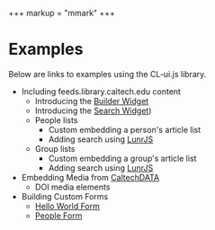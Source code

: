 +++
markup = "mmark"
+++


# Examples

Below are links to examples using the CL-ui.js library.

+ Including feeds.library.caltech.edu content
    + Introducing the [Builder Widget](builder-widget.html)
    + Introducing the [Search Widget](search-widget.html))
    + People lists
        + Custom embedding a person's article list
        + Adding search using [LunrJS](https://lunrjs.com) 
    + Group lists
        + Custom embedding a group's article list
        + Adding search using [LunrJS](https://lunrjs.com) 
+ Embedding Media from [CaltechDATA](https://data.caltech.edu)
    + DOI media elements
+ Building Custom Forms
    + [Hello World Form](helloworld.html)
    + [People Form](people-form.html)


